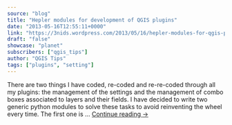 ```yaml
---
source: "blog"
title: "Hepler modules for development of QGIS plugins"
date: "2013-05-16T12:55:11+0000"
link: "https://3nids.wordpress.com/2013/05/16/hepler-modules-for-qgis-plugins/"
draft: "false"
showcase: "planet"
subscribers: ["qgis_tips"]
author: "QGIS Tips"
tags: ["plugins", "setting"]
---
```


There are two things I have coded, re-coded and re-re-coded through all my plugins: the management of the settings and the management of combo boxes associated to layers and their fields. I have decided to write two generic python modules to solve these tasks to avoid reinventing the wheel every time. The first one is &#8230; <a class="more-link" href="https://3nids.wordpress.com/2013/05/16/hepler-modules-for-qgis-plugins/">Continue reading <span class="meta-nav">&#8594;</span></a>
